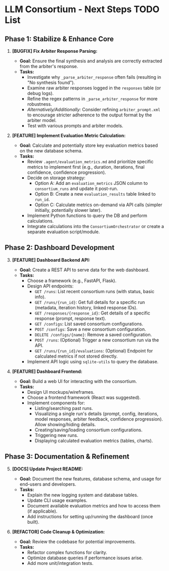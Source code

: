 # LLM Consortium - Next Steps TODO List

## Phase 1: Stabilize & Enhance Core

1.  **[BUGFIX] Fix Arbiter Response Parsing:**
    *   **Goal:** Ensure the final synthesis and analysis are correctly extracted from the arbiter's response.
    *   **Tasks:**
        *   Investigate why `_parse_arbiter_response` often fails (resulting in "No synthesis found").
        *   Examine raw arbiter responses logged in the `responses` table (or debug logs).
        *   Refine the regex patterns in `_parse_arbiter_response` for more robustness.
        *   *Alternatively/Additionally:* Consider refining `arbiter_prompt.xml` to encourage stricter adherence to the output format by the arbiter model.
        *   Test with various prompts and arbiter models.

2.  **[FEATURE] Implement Evaluation Metric Calculation:**
    *   **Goal:** Calculate and potentially store key evaluation metrics based on the new database schema.
    *   **Tasks:**
        *   Review `.agent/evaluation_metrics.md` and prioritize specific metrics to implement first (e.g., duration, iterations, final confidence, confidence progression).
        *   Decide on storage strategy:
            *   Option A: Add an `evaluation_metrics` JSON column to `consortium_runs` and update it post-run.
            *   Option B: Create a new `evaluation_results` table linked to `run_id`.
            *   Option C: Calculate metrics on-demand via API calls (simpler initially, potentially slower later).
        *   Implement Python functions to query the DB and perform calculations.
        *   Integrate calculations into the `ConsortiumOrchestrator` or create a separate evaluation script/module.

## Phase 2: Dashboard Development

3.  **[FEATURE] Dashboard Backend API:**
    *   **Goal:** Create a REST API to serve data for the web dashboard.
    *   **Tasks:**
        *   Choose a framework (e.g., FastAPI, Flask).
        *   Design API endpoints:
            *   `GET /runs`: List recent consortium runs (with status, basic info).
            *   `GET /runs/{run_id}`: Get full details for a specific run (metadata, iteration history, linked response IDs).
            *   `GET /responses/{response_id}`: Get details of a specific response (prompt, response text).
            *   `GET /configs`: List saved consortium configurations.
            *   `POST /configs`: Save a new consortium configuration.
            *   `DELETE /configs/{name}`: Remove a saved configuration.
            *   `POST /runs`: (Optional) Trigger a new consortium run via the API.
            *   `GET /runs/{run_id}/evaluations`: (Optional) Endpoint for calculated metrics if not stored directly.
        *   Implement API logic using `sqlite-utils` to query the database.

4.  **[FEATURE] Dashboard Frontend:**
    *   **Goal:** Build a web UI for interacting with the consortium.
    *   **Tasks:**
        *   Design UI mockups/wireframes.
        *   Choose a frontend framework (React was suggested).
        *   Implement components for:
            *   Listing/searching past runs.
            *   Visualizing a single run's details (prompt, config, iterations, model responses, arbiter feedback, confidence progression). Allow showing/hiding details.
            *   Creating/saving/loading consortium configurations.
            *   Triggering new runs.
            *   Displaying calculated evaluation metrics (tables, charts).

## Phase 3: Documentation & Refinement

5.  **[DOCS] Update Project README:**
    *   **Goal:** Document the new features, database schema, and usage for end-users and developers.
    *   **Tasks:**
        *   Explain the new logging system and database tables.
        *   Update CLI usage examples.
        *   Document available evaluation metrics and how to access them (if applicable).
        *   Add instructions for setting up/running the dashboard (once built).

6.  **[REFACTOR] Code Cleanup & Optimization:**
    *   **Goal:** Review the codebase for potential improvements.
    *   **Tasks:**
        *   Refactor complex functions for clarity.
        *   Optimize database queries if performance issues arise.
        *   Add more unit/integration tests.